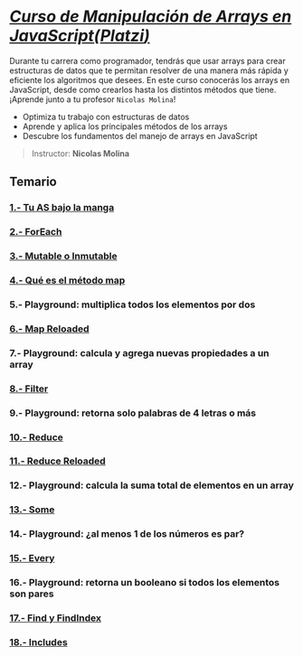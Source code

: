 # [*Curso de Manipulación de Arrays en JavaScript(**Platzi**)*](https://platzi.com/cursos/arrays/)

Durante tu carrera como programador, tendrás que usar arrays para crear estructuras de datos que te permitan resolver de una manera más rápida y eficiente los algoritmos que desees. En este curso conocerás los arrays en JavaScript, desde como crearlos hasta los distintos métodos que tiene. ¡Aprende junto a tu profesor `Nicolas Molina`!

* Optimiza tu trabajo con estructuras de datos
* Aprende y aplica los principales métodos de los arrays
* Descubre los fundamentos del manejo de arrays en JavaScript

> Instructor: **Nicolas Molina**

## Temario

### [1.- Tu AS bajo la manga](./lecciones/1.-Tu-as-bajo-la-manga.md)

### [2.- ForEach](./lecciones/2.-Foreach.md)

### [3.- Mutable o Inmutable](./lecciones/3.-Mutable-o-inmutable.md)

### [4.- Qué es el método map](./lecciones/4.-Que-es-el-metodo-map.md)

### 5.- Playground: multiplica todos los elementos por dos

### [6.- Map Reloaded](./lecciones/6.-Map-reloaded.md)

### 7.- Playground: calcula y agrega nuevas propiedades a un array

### [8.- Filter](./lecciones/8.-Filter.md)

### 9.- Playground: retorna solo palabras de 4 letras o más

### [10.- Reduce](./lecciones/10.-Reduce.md)

### [11.- Reduce Reloaded](./lecciones/11.-Reduce-reloaded.md)

### 12.- Playground: calcula la suma total de elementos en un array

### [13.- Some](./lecciones/13.-Some.md)

### 14.- Playground: ¿al menos 1 de los números es par?

### [15.- Every](./lecciones/15.-Every.md)

### 16.- Playground: retorna un booleano si todos los elementos son pares

### [17.- Find y FindIndex](./lecciones/17.-Find-y-findindex.md)

### [18.- Includes](./lecciones/18.-Includes.md)
